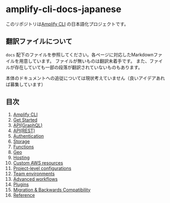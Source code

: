 # amplify-cli-docs-japanese
このリポジトリは[Amplify CLI](https://docs.amplify.aws/cli/) の日本語化プロジェクトです。

## 翻訳ファイルについて

`docs` 配下のファイルを参照してください。各ページに対応したMarkdownファイルを用意しています。
ファイルが無いものは翻訳未着手です。
また、ファイルが存在していても一部の段落が翻訳されていないものもあります。

本体のドキュメントへの追従については現状考えていません（良いアイデアあれば募集しています）

## 目次

1. [Amplify CLI](docs/amplify_cli.md)
2. [Get Started]()
3. [API(GraphQL)]()
4. [API(REST)]()
5. [Authentication]()
6. [Storage]()
7. [Functions]()
8. [Geo]()
9. [Hosting]()
10. [Custom AWS resources]()
11. [Project-level configurations]()
12. [Team environments]()
13. [Advanced workflows]()
14. [Plugins]()
15. [Migration & Backwards Compatibility]()
16. [Reference](docs/reference.md)